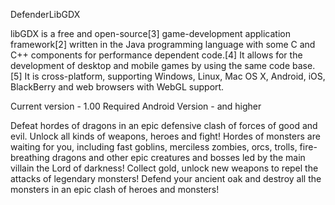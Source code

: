 DefenderLibGDX

libGDX is a free and open-source[3] game-development application framework[2] written in the Java programming language with some C and C++ components for performance dependent code.[4] It allows for the development of desktop and mobile games by using the same code base.[5] It is cross-platform, supporting Windows, Linux, Mac OS X, Android, iOS, BlackBerry and web browsers with WebGL support.

Current version - 1.00
Required Android Version - and higher

Defeat hordes of dragons in an epic defensive clash of forces of good and evil. Unlock all kinds of weapons, heroes and fight! Hordes of monsters are waiting for you, including fast goblins, merciless zombies, orcs, trolls, fire-breathing dragons and other epic creatures and bosses led by the main villain the Lord of darkness!
Collect gold, unlock new weapons to repel the attacks of legendary monsters! Defend your ancient oak and destroy all the monsters in an epic clash of heroes and monsters!
